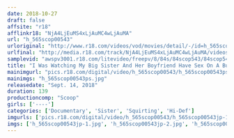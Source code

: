 ```yaml
---
date: 2018-10-27
draft: false
affsite: "r18"
afflinkr18: "NjA4LjEuMS4xLjAuMC4wLjAuMA"
url: "h_565scop00543"
urloriginal: "http://www.r18.com/videos/vod/movies/detail/-/id=h_565scop00543"
urlfinal: "http://media.r18.com/track/NjA4LjEuMS4xLjAuMC4wLjAuMA/videos/vod/movies/detail/-/id=h_565scop00543"
samplevid: "awspv3001.r18.com/litevideo/freepv/8/84s/84scop543/84scop543_dmb_w.mp4"
title: "I Was Watching My Big Sister And Her Boyfriend Have Sex On A Bunk Bed, And It Got My Latent Lust Awake And In Full Bloom When This Little Sister Got So Excited She Could No Longer Control Her Desires, She Took Action..."
mainimgurl: "pics.r18.com/digital/video/h_565scop00543/h_565scop00543ps.jpg"
mainimgs: "h_565scop00543ps.jpg"
releasedate: "Sept. 14, 2018"
duration: 139
productioncomp: "Scoop"
girls: ['----']
categories: ['Documentary', 'Sister', 'Squirting', 'Hi-Def']
imgurls: ['pics.r18.com/digital/video/h_565scop00543/h_565scop00543jp-1.jpg', 'pics.r18.com/digital/video/h_565scop00543/h_565scop00543jp-2.jpg', 'pics.r18.com/digital/video/h_565scop00543/h_565scop00543jp-3.jpg', 'pics.r18.com/digital/video/h_565scop00543/h_565scop00543jp-4.jpg', 'pics.r18.com/digital/video/h_565scop00543/h_565scop00543jp-5.jpg', 'pics.r18.com/digital/video/h_565scop00543/h_565scop00543jp-6.jpg', 'pics.r18.com/digital/video/h_565scop00543/h_565scop00543jp-7.jpg', 'pics.r18.com/digital/video/h_565scop00543/h_565scop00543jp-8.jpg', 'pics.r18.com/digital/video/h_565scop00543/h_565scop00543jp-9.jpg', 'pics.r18.com/digital/video/h_565scop00543/h_565scop00543jp-10.jpg', 'pics.r18.com/digital/video/h_565scop00543/h_565scop00543jp-11.jpg', 'pics.r18.com/digital/video/h_565scop00543/h_565scop00543jp-12.jpg', 'pics.r18.com/digital/video/h_565scop00543/h_565scop00543jp-13.jpg', 'pics.r18.com/digital/video/h_565scop00543/h_565scop00543jp-14.jpg', 'pics.r18.com/digital/video/h_565scop00543/h_565scop00543jp-15.jpg', 'pics.r18.com/digital/video/h_565scop00543/h_565scop00543jp-16.jpg', 'pics.r18.com/digital/video/h_565scop00543/h_565scop00543jp-17.jpg', 'pics.r18.com/digital/video/h_565scop00543/h_565scop00543jp-18.jpg', 'pics.r18.com/digital/video/h_565scop00543/h_565scop00543jp-19.jpg', 'pics.r18.com/digital/video/h_565scop00543/h_565scop00543jp-20.jpg']
imgs: ['h_565scop00543jp-1.jpg', 'h_565scop00543jp-2.jpg', 'h_565scop00543jp-3.jpg', 'h_565scop00543jp-4.jpg', 'h_565scop00543jp-5.jpg', 'h_565scop00543jp-6.jpg', 'h_565scop00543jp-7.jpg', 'h_565scop00543jp-8.jpg', 'h_565scop00543jp-9.jpg', 'h_565scop00543jp-10.jpg', 'h_565scop00543jp-11.jpg', 'h_565scop00543jp-12.jpg', 'h_565scop00543jp-13.jpg', 'h_565scop00543jp-14.jpg', 'h_565scop00543jp-15.jpg', 'h_565scop00543jp-16.jpg', 'h_565scop00543jp-17.jpg', 'h_565scop00543jp-18.jpg', 'h_565scop00543jp-19.jpg', 'h_565scop00543jp-20.jpg']
---
```

